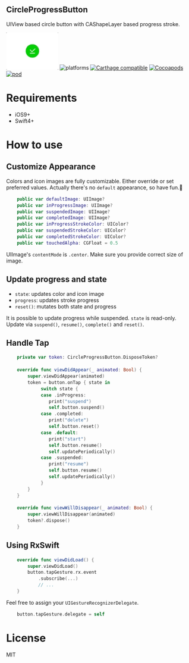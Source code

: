 CircleProgressButton
---
UIView based circle button with CAShapeLayer based progress stroke.

![](https://github.com/toshi0383/assets/blob/master/CircleProgressButton/circle-progress-button.gif)
![platforms](https://img.shields.io/badge/platforms-iOS-yellow.svg)
[![Carthage compatible](https://img.shields.io/badge/Carthage-compatible-4BC51D.svg?style=flat)](https://github.com/Carthage/Carthage)
[![Cocoapods](https://img.shields.io/badge/Cocoapods-compatible-brightgreen.svg)](https://cocoapods.org)
[![pod](https://img.shields.io/cocoapods/v/CircleProgressButton.svg?style=flat)](https://cocoapods.org/pods/CircleProgressButton)

# Requirements
- iOS9+
- Swift4+

# How to use

## Customize Appearance
Colors and icon images are fully customizable. Either override or set preferred values. Actually there's no `default` appearance, so have fun.👋

```swift
    public var defaultImage: UIImage?
    public var inProgressImage: UIImage?
    public var suspendedImage: UIImage?
    public var completedImage: UIImage?
    public var inProgressStrokeColor: UIColor?
    public var suspendedStrokeColor: UIColor?
    public var completedStrokeColor: UIColor?
    public var touchedAlpha: CGFloat = 0.5
```

UIImage's `contentMode` is `.center`. Make sure you provide correct size of image.

## Update progress and state
- `state`: updates color and icon image
- `progress`: updates stroke progress
- `reset()`: mutates both state and progress

It is possible to update progress while suspended.
`state` is read-only. Update via `suspend()`, `resume()`, `complete()` and `reset()`.

## Handle Tap
```swift
    private var token: CircleProgressButton.DisposeToken?

    override func viewDidAppear(_ animated: Bool) {
        super.viewDidAppear(animated)
        token = button.onTap { state in
             switch state {
             case .inProgress:
                print("suspend")
                self.button.suspend()
             case .completed:
                print("delete")
                self.button.reset()
             case .default:
                print("start")
                self.button.resume()
                self.updatePeriodically()
             case .suspended:
                print("resume")
                self.button.resume()
                self.updatePeriodically()
             }
        }
    }

    override func viewWillDisappear(_ animated: Bool) {
        super.viewWillDisappear(animated)
        token?.dispose()
    }
```

## Using RxSwift
```swift
    override func viewDidLoad() {
        super.viewDidLoad()
        button.tapGesture.rx.event
            .subscribe(...)
            // ...
    }
```

Feel free to assign your `UIGestureRecognizerDelegate`.
```swift
    button.tapGesture.delegate = self
```

# License
MIT
